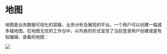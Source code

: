 # 地图
地图是业务数据可视化的容器，业务分析及展现的平台。一个用户可以创建一幅或多幅地图。在地图无忧的工作台中，以列表的形式呈现了当前登录用户创建或是有权编辑、查看的地图：

![](http://pic.dituwuyou.com/map%2Fpicture%2Fmaplist.jpg)


